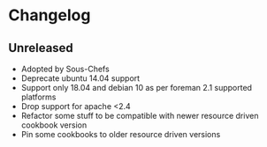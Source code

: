 # Changelog

## Unreleased

- Adopted by Sous-Chefs
- Deprecate ubuntu 14.04 support
- Support only 18.04 and debian 10 as per foreman 2.1 supported platforms
- Drop support for apache <2.4
- Refactor some stuff to be compatible with newer resource driven cookbook version
- Pin some cookbooks to older resource driven versions
